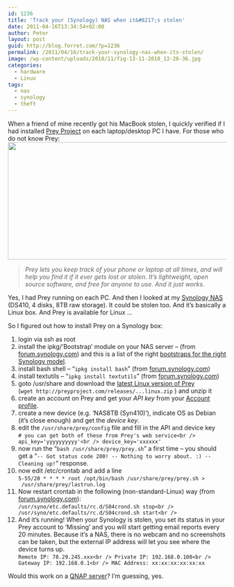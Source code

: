 ```yaml
---
id: 1236
title: 'Track your (Synology) NAS when it&#8217;s stolen'
date: 2011-04-16T13:34:54+02:00
author: Peter
layout: post
guid: http://blog.forret.com/?p=1236
permalink: /2011/04/16/track-your-synology-nas-when-its-stolen/
image: /wp-content/uploads/2018/11/fig-13-11-2018_13-28-36.jpg
categories:
  - hardware
  - Linux
tags:
  - nas
  - synology
  - theft
---
```

When a friend of mine recently got his MacBook stolen, I quickly verified if I had installed [Prey Project](http://preyproject.com/) on each laptop/desktop PC I have. For those who do not know Prey:  
[<img  class="alignnone size-full wp-image-1821" src="http://blog.forret.com/wp-content/uploads/2011/04/preyproject.png" alt="" width="999" height="271" srcset="https://blog.forret.com/wp-content/uploads/2011/04/preyproject.png 999w, https://blog.forret.com/wp-content/uploads/2011/04/preyproject-300x81.png 300w, https://blog.forret.com/wp-content/uploads/2011/04/preyproject-768x208.png 768w, https://blog.forret.com/wp-content/uploads/2011/04/preyproject-945x256.png 945w, https://blog.forret.com/wp-content/uploads/2011/04/preyproject-600x163.png 600w" sizes="(max-width: 999px) 100vw, 999px" />](http://blog.forret.com/wp-content/uploads/2011/04/preyproject.png)

> _Prey lets you keep track of your phone or laptop at all times, and will help you find it if it ever gets lost or stolen. It&#8217;s lightweight, open source software, and free for anyone to use. And it just works._

Yes, I had Prey running on each PC. And then I looked at my [Synology NAS](http://www.synology.com) (DS410, 4 disks, 8TB raw storage). It could be stolen too. And it&#8217;s basically a Linux box. And Prey is available for Linux &#8230;  
<!--more-->

  
So I figured out how to install Prey on a Synology box:

  1. login via ssh as root
  2. install the ipkg/&#8217;Bootstrap&#8217; module on your NAS server &#8211; (from [forum.synology.com](http://forum.synology.com/wiki/index.php/How_to_Install_Bootstrap)) and this is a list of the right [bootstraps for the right Synology model](http://tools.forret.com/synology/bootstrap.php).
  3. install bash shell &#8211; &#8220;`ipkg install bash`&#8221; (from [forum.synology.com](http://forum.synology.com/enu/viewtopic.php?f=27&t=7800#p33062))
  4. install textutils &#8211; &#8220;`ipkg install textutils`&#8221; (from [forum.synology.com](http://forum.synology.com/enu/viewtopic.php?f=90&t=24679#p99275))
  5. goto /usr/share and download the [latest Linux version of Prey](https://preyproject.com/download/) (`wget http://preyproject.com/releases/...linux.zip` ) and unzip it
  6. create an account on Prey and get your _API key_ from your [Account profile](http://control.preyproject.com/profile).
  7. create a new device (e.g. &#8216;NAS8TB (Syn410)&#8217;), indicate OS as Debian (it&#8217;s close enough) and get the _device key_.
  8. edit the `/usr/share/prey/config` file and fill in the API and device key  
    `# you can get both of these from Prey's web service<br />
api_key='yyyyyyyyyy'<br />
device_key='xxxxxx'`
  9. now run the &#8220;`bash /usr/share/prey/prey.sh`&#8221; a first time &#8211; you should get a &#8220;`-- Got status code 200! -- Nothing to worry about. :) -- Cleaning up!`&#8221; response.
 10. now edit /etc/crontab and add a line  
    `5-55/20 * * * * root /opt/bin/bash /usr/share/prey/prey.sh >  /usr/share/prey/lastrun.log`
 11. Now restart crontab in the following (non-standard-Linux) way (from [forum.synology.com](http://forum.synology.com/wiki/index.php/How_to_backup_the_Synology_Server_to_Amazon_S3)):  
    `/usr/syno/etc.defaults/rc.d/S04crond.sh stop<br />
/usr/syno/etc.defaults/rc.d/S04crond.sh start<br />
` 
 12. And it&#8217;s running! When your Synology is stolen, you set its status in your Prey account to &#8216;Missing&#8217; and you will start getting email reports every 20 minutes. Because it&#8217;s a NAS, there is no webcam and no screenshots can be taken, but the external IP address will let you see where the device turns up.  
    `Remote IP: 78.29.245.xxx<br />
Private IP: 192.168.0.108<br />
Gateway IP: 192.168.0.1<br />
MAC Address: xx:xx:xx:xx:xx:xx`

Would this work on a [QNAP server](http://www.qnap.com/)? I&#8217;m guessing, yes.
